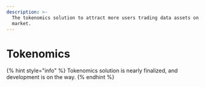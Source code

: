 ```yaml
---
description: >-
  The tokenomics solution to attract more users trading data assets on Pasar
  market.
---
```


# Tokenomics

{% hint style="info" %}
Tokenomics solution is nearly finalized, and development is on the way.
{% endhint %}
